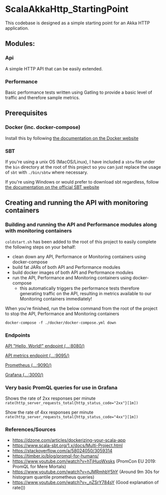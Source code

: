 # ScalaAkkaHttp_StartingPoint

This codebase is designed as a simple starting point for an Akka HTTP application.

## Modules:

### Api

A simple HTTP API that can be easily extended.

### Performance

Basic performance tests written using Gatling to provide a basic level of traffic and therefore sample metrics.

## Prerequisites

### Docker (inc. docker-compose) 

Install this by following [the documentation on the Docker website](https://docs.docker.com/engine/install/)

### SBT

If you're using a unix OS (MacOS/Linux), I have included a `sbtw` file under the `bin` directory at the root of this project so you can just replace the usage of `sbt` with `./bin/sbtw` where necessary.

If you're using Windows or would prefer to download sbt regardless, follow [the documentation on the official SBT website](https://www.scala-sbt.org/1.x/docs/Setup.html)

## Creating and running the API with monitoring containers

### Building and running the API and Performance modules along with monitoring containers

`coldstart.sh` has been added to the root of this project to easily complete the following steps on your behalf:
* clean down any API, Performance or Monitoring containers using docker-compose
* build fat JARs of both API and Performance modules
* build docker images of both API and Performance modules
* run the API, Performance and Monitoring containers using docker-compose
  * this automatically triggers the performance tests therefore generating traffic on the API, resulting in metrics available to our Monitoring containers immediately!

When you're finished, run the below command from the root of the project to stop the API, Performance and Monitoring containers

`docker-compose -f ./docker/docker-compose.yml down`

### Endpoints

[API "Hello, World!" endpoint (...:8080/)](http://localhost:8080)

[API metrics endpoint (...:9095/)](http://localhost:9095)

[Prometheus (...:9090/)](http://localhost:9090)

[Grafana (...:3000/)](http://localhost:3000)

### Very basic PromQL queries for use in Grafana

Shows the rate of 2xx responses per minute `rate(http_server_requests_total{http_status_code="2xx"}[1m])`

Show the rate of 4xx responses per minute `rate(http_server_requests_total{http_status_code="4xx"}[1m])`

### References/Sources

* https://dzone.com/articles/dockerizing-your-scala-app
* https://www.scala-sbt.org/1.x/docs/Multi-Project.html
* https://stackoverflow.com/a/58024050/3059314
* https://timber.io/blog/promql-for-humans/
* https://www.youtube.com/watch?v=hTjHuoWxsks (PromCon EU 2019: PromQL for Mere Mortals)
* https://www.youtube.com/watch?v=nJMRmhbY5hY (Around 9m 30s for histogram quantile prometheus queries)
* https://www.youtube.com/watch?v=_nZSrY784sY (Good explanation of rate())
